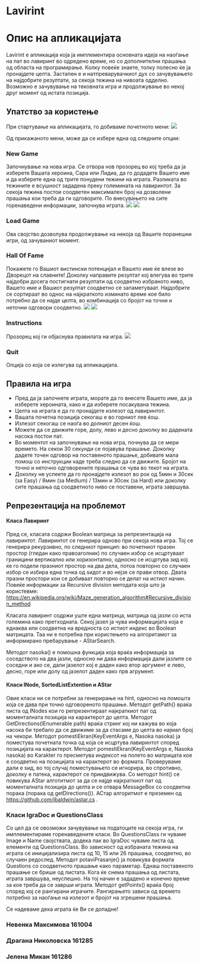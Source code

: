 # Lavirint



# Опис на апликацијата

Lavirint е апликација која ја имплементира основната идеја на наоѓање на пат во лавиринт во одредено време, но со дополнителни прашања од областа на програмирање. Колку повеќе знаете, толку полесно ќе ја пронајдете целта.
Застапен е и натпреварувачкиот дух со зачувувањето на најдобрите резултати, за секоја тежина на нивоата одделно.
Возможно е зачувување на тековната игра и продолжување во некој друг момент од истата позиција.

## Упатство за користење

При стартување на апликацијата, го добиваме почетното мени:
![](Lavirint/readMeShots/menu.png)

Од прикажаното мени, може да се избере една од следните опции: 

### New Game

Започнување на нова игра. Се отвора нов прозорец во кој треба да ја изберете Вашата хероина, Сара или Лидиа, да го додадете Вашето име и да изберете една од трите понудени тежини на играта. Разликата во тежините е всушност зададена преку големината на лавиринтот. За секоја тежина постои соодветен максимален број на дозволени прашања кои треба да ги одговорите.
По внесувањето на сите горенаведени информации, започнува играта.
![](Lavirint/readMeShots/new%20game%20sara%20hover.png)
![](Lavirint/readMeShots/sara1.png)

### Load Game

Ова својство дозволува продолжување на некоја од Вашите поранешни игри, од зачуваниот момент.

### Hall Of Fame

Покажете го Вашиот вистински потенцијал и Вашето име ќе влезе во Дворецот на славните!
Доколку направите резултат кој влегува во трите најдобри досега постигнати резултати од соодветно избраното ниво, Вашето име и Вашиот резултат соодветно се запаметуваат. Најдобрите се сортираат во однос на најкраткото изминато време кое било потребно да се најде целта, во комбинација со бројот на точни и неточни одговори соодветно.
![](Lavirint/readMeShots/iris%20hall%20of%20fame.png) ![](Lavirint/readMeShots/hall%20of%20fame.png)

### Instructions

Прозорец кој ги објаснува правилата на игра.
![](/Lavirint/readMeShots/instructions.png)

### Quit

Опција со која се излегува од апликацијата.




## Правила на игра

* Пред да ја започнете играта, морате да го внесете Вашето име, да ја изберете хероината, како и да изберете посакувана тежина.
* Целта на играта е да го пронајдете излезот од лавиринтот.
* Вашата почетна позиција секогаш е во горниот лев ќош.
* Излезот секогаш се наоѓа во долниот десен ќош.
* Можете да се движите горе, долу, лево и десно доколку во дадената насока постои пат.
* Во моментот на започнување на нова игра, почнува да се мери времето. На секои 30 секунди се појавува прашање. Доколку дадете точен одговор на поставеното прашање, добивате мала помош со инструкции каде треба следно да се движите. Бројот на точно и неточно одговорените прашања се чува во текот на играта.
* Доколку не успеете да го пронајдете излезот во рок од 5мин и 30сек (за Easy) / 8мин (за Medium) / 13мин и 30сек (за Hard) или доколку сите прашања од соодветното ниво се поставени, играта завршува.



## Репрезентација на проблемот



#### Класа Лавиринт

Пред се, класата содржи Boolean матрица за репрезентација на лавиринтот.
Лавиринтот се генерира одново при секоја нова игра. Тој се генерира рекурзивно, по следниот принцип: во почетниот празен простор (гледан како правоаголник) по случаен избор се исцртуваат границини вертикално или хоризонтално, односно се исцртува зид кој ќе го подели празниот простор на два дела, потоа повторно со случаен избор се избира една точка од ѕидот и во нејзе се прави отвор. Двата празни простори кои се добиваат повторно се делат на истиот начин. Повеќе информации за Recursive division методата која што ја користевме: https://en.wikipedia.org/wiki/Maze_generation_algorithm#Recursive_division_method

Класата лавиринт содржи уште една матрица, матрица од јазли со иста големина како претходната. Секој јазел ја чува информацијата која е еднаква или соодветна на вредноста со истиот индекс во Boolean матрицата. Таа ни е потребна при користењето на алгоритамот за информирано пребарување - AStarSearch.

Методот nasoka() е помошна функција која враќа информација за соседството на два јазли, односно ни дава информација дали јазлите се соседни и ако се, дали јазелот кој е даден како втор аргумент е лево, десно, горе или долу од јазелот даден како прв агрумент.


#### Класи INode, SortedListExtention и AStar

Овие класи ни се потребни за генерирање на hint, односно на помошта која се дава при точно одговореното прашање.
Методот getPath() враќа листа од INodes кои го репрезентираат најкраткиот пат од моменталната позиција на карактерот до целта.
Методот GetDirections(IEnumerable<INode> path) враќа стринг кој ни кажува во која насока би требало да се движиме за да стасаме до целта во најмал број на чекори.
Методот pomestiEkran(KeyEventArgs e, Nasoka nasoka) ја поместува почетната точка од која се исцртува лавиринтот според позицијата на карактерот.
Методот pomestiEkran(KeyEventArgs e, Nasoka nasoka) во Karakter го пресметува индексот на полето во матрицата кое е соодветно на позицијата на карактерот во формата. Проверуваме дали е ѕид, во тој случај поместувањето се игнорира, во спротивно, доколку е патека, карактерот се приидвижува.
Со методот hint() се повикува AStar алготитмот за да се најде најкраткиот пат од моменталната позиција до целта и се отвара MessageBox со соодветна порака (порака од getDirections()).
АСтар алгоритмот е преземен од https://github.com/jbaldwin/astar.cs .

### Класи IgraDoc и QuestionsClass

Со цел да се овозможи зачувување на податоците на секоја игра, ги имплементираме горенаведените класи.
Во QuestionsClass ги чуваме Image и Name својствата, додека пак во IgraDoc чуваме листа од елементи од  QuestionsClass. Во зависност од избраната тежина на играта се иницијализира листа од 10, 15 или 26 прашања, соодветно, во случаен редослед. 
Методот potaviPrasanje() ја повикува формата Questions сo соодветното прашање како параметар. Еднаш поставеното прашање се брише од листата. Кога ќе снема прашања од листата, играта завршува, неуспешно. На тој начин е зададено и конечно време за кое треба да се заврши играта.
Методот getPoints() враќа број според кој се рангирани играчите. Рангирањето зависи од времето потребно за наоѓање на излезот и бројот на згрешени прашања.




Се надеваме дека играта ќе Ви се допадне!


### Невенка Максимова 161004
### Драгана Николовска 161285
### Јелена Микан 161286
